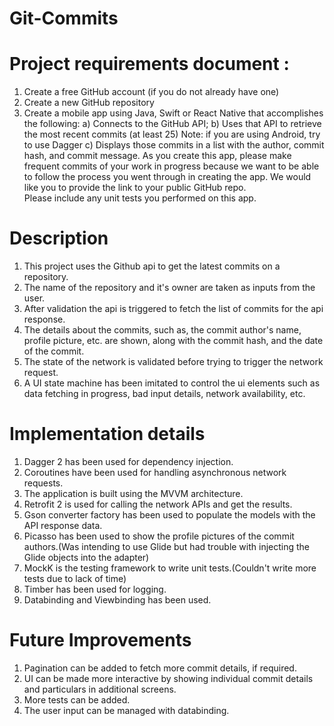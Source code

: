# Git-Commits

# Project requirements document :

1. Create a free GitHub account (if you do not already have one) 
2. Create a new GitHub repository 
3. Create a mobile app using Java, Swift or React Native that accomplishes the following: 
	a) Connects to the GitHub API; 
	b) Uses that API to retrieve the most recent commits (at least 25) Note: if you are using Android, try to use Dagger 
	c) Displays those commits in a list with the author, commit hash, and commit message. 
As you create this app, please make frequent commits of your work in progress because we want to be able to follow the process you went through in creating the app. 
We would like you to provide the link to your public GitHub repo.  
Please include any unit tests you performed on this app.

# Description

1. This project uses the Github api to get the latest commits on a repository.
2. The name of the repository and it's owner are taken as inputs from the user.
3. After validation the api is triggered to fetch the list of commits for the api response.
4. The details about the commits, such as, the commit author's name, profile picture, etc. are shown, along with the commit hash, and the date of the commit.
5. The state of the network is validated before trying to trigger the network request.
6. A UI state machine has been imitated to control the ui elements such as data fetching in progress, bad input details, network availability, etc.

# Implementation details

1. Dagger 2 has been used for dependency injection.
2. Coroutines have been used for handling asynchronous network requests.
3. The application is built using the MVVM architecture.
4. Retrofit 2 is used for calling the network APIs and get the results.
5. Gson converter factory has been used to populate the models with the API response data.
6. Picasso has been used to show the profile pictures of the commit authors.(Was intending to use Glide but had trouble with injecting the Glide objects into the adapter)
7. MockK is the testing framework to write unit tests.(Couldn't write more tests due to lack of time)
8. Timber has been used for logging.
9. Databinding and Viewbinding has been used.

# Future Improvements

1. Pagination can be added to fetch more commit details, if required.
2. UI can be made more interactive by showing individual commit details and particulars in additional screens.
3. More tests can be added.
4. The user input can be managed with databinding.
